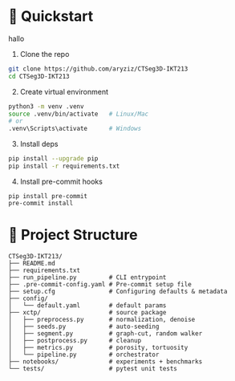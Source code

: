 # 🚀 Quickstart

hallo

1. Clone the repo

```bash
git clone https://github.com/aryziz/CTSeg3D-IKT213
cd CTSeg3D-IKT213
```

2. Create virtual environment

```bash
python3 -m venv .venv
source .venv/bin/activate   # Linux/Mac
# or
.venv\Scripts\activate      # Windows
```

3. Install deps

```bash
pip install --upgrade pip
pip install -r requirements.txt
```

4. Install pre-commit hooks

```
pip install pre-commit
pre-commit install
```


# 📂 Project Structure

```
CTSeg3D-IKT213/
├── README.md
├── requirements.txt
├── run_pipeline.py         # CLI entrypoint
├── .pre-commit-config.yaml # Pre-commit setup file
├── setup.cfg               # Configuring defaults & metadata
├── config/
│   └── default.yaml        # default params
├── xctp/                   # source package
│   ├── preprocess.py       # normalization, denoise
│   ├── seeds.py            # auto-seeding
│   ├── segment.py          # graph-cut, random walker
│   ├── postprocess.py      # cleanup
│   ├── metrics.py          # porosity, tortuosity
│   └── pipeline.py         # orchestrator
├── notebooks/              # experiments + benchmarks
└── tests/                  # pytest unit tests
```

